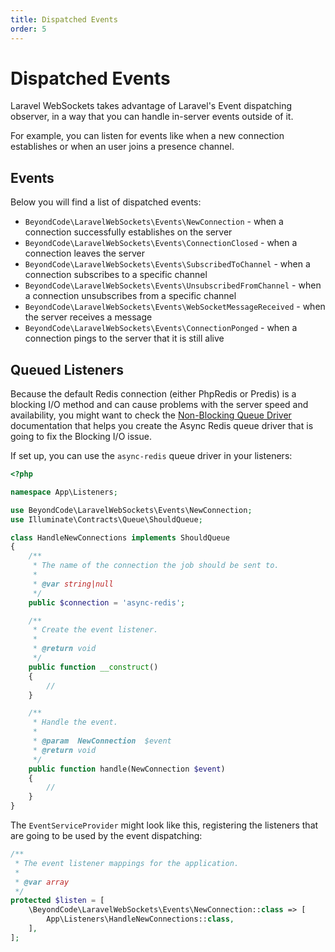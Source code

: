 ```yaml
---
title: Dispatched Events
order: 5
---
```


# Dispatched Events

Laravel WebSockets takes advantage of Laravel's Event dispatching observer, in a way that you can handle in-server events outside of it.

For example, you can listen for events like when a new connection establishes or when an user joins a presence channel.

## Events

Below you will find a list of dispatched events:

- `BeyondCode\LaravelWebSockets\Events\NewConnection` - when a connection successfully establishes on the server
- `BeyondCode\LaravelWebSockets\Events\ConnectionClosed` - when a connection leaves the server
- `BeyondCode\LaravelWebSockets\Events\SubscribedToChannel` - when a connection subscribes to a specific channel
- `BeyondCode\LaravelWebSockets\Events\UnsubscribedFromChannel` - when a connection unsubscribes from a specific channel
- `BeyondCode\LaravelWebSockets\Events\WebSocketMessageReceived` - when the server receives a message
- `BeyondCode\LaravelWebSockets\Events\ConnectionPonged` - when a connection pings to the server that it is still alive

## Queued Listeners

Because the default Redis connection (either PhpRedis or Predis) is a blocking I/O method and can cause problems with the server speed and availability, you might want to check the [Non-Blocking Queue Driver](non-blocking-queue-driver.md) documentation that helps you create the Async Redis queue driver that is going to fix the Blocking I/O issue.

If set up, you can use the `async-redis` queue driver in your listeners:

```php
<?php

namespace App\Listeners;

use BeyondCode\LaravelWebSockets\Events\NewConnection;
use Illuminate\Contracts\Queue\ShouldQueue;

class HandleNewConnections implements ShouldQueue
{
    /**
     * The name of the connection the job should be sent to.
     *
     * @var string|null
     */
    public $connection = 'async-redis';

    /**
     * Create the event listener.
     *
     * @return void
     */
    public function __construct()
    {
        //
    }

    /**
     * Handle the event.
     *
     * @param  NewConnection  $event
     * @return void
     */
    public function handle(NewConnection $event)
    {
        //
    }
}
```

The `EventServiceProvider` might look like this, registering the listeners that are going to be used by the event dispatching:

```php
/**
 * The event listener mappings for the application.
 *
 * @var array
 */
protected $listen = [
    \BeyondCode\LaravelWebSockets\Events\NewConnection::class => [
        App\Listeners\HandleNewConnections::class,
    ],
];
```
